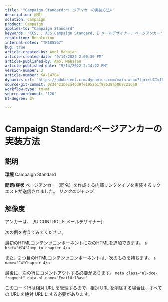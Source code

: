 ```yaml
---
title: '"Campaign Standard:ページアンカーの実装方法»'
description: 説明
solution: Campaign
product: Campaign
applies-to: "Campaign Standard"
keywords: "KCS, , ACS,Campaign Standard, E メールデザイナー，ページアンカー"
resolution: Resolution
internal-notes: "TK185567"
bug: true
article-created-by: Amol Mahajan
article-created-date: "9/14/2022 2:00:30 PM"
article-published-by: Amol Mahajan
article-published-date: "9/14/2022 2:14:22 PM"
version-number: 3
article-number: KA-14784
dynamics-url: "https://adobe-ent.crm.dynamics.com/main.aspx?forceUCI=1&pagetype=entityrecord&etn=knowledgearticle&id=5d323997-3534-ed11-9db1-00224808679b"
source-git-commit: 0c3e421beca46d9fe1952b1f98538a50697216a0
workflow-type: tm+mt
source-wordcount: '120'
ht-degree: 2%

---
```


# Campaign Standard:ページアンカーの実装方法

## 説明

<b>環境</b>
Campaign Standard


<b>問題/症状</b>
ページアンカー（同名）を作成する内部リンクタイプを実装するリクエストが送信されました。 *リンクのジャンプ*.


## 解像度


アンカーは、 [!UICONTROL E メールデザイナー].

次の例を考えてみてください。

最初のHTMLコンテンツコンポーネントに次のHTMLを追加できます。
`a href="#C4"Jump to chapter 4/a`

また、2 つ目のHTMLコンテンツコンポーネントは、次のものを持ちます。
`a name="C4"Chapter 4/a`

最後に、次の行にコメントアウトする必要があります。
`meta class="nl-dce-fragment" data-nl-name="EmailUrlBase"`

このコード行は相対 URL を管理するので、相対 URL を削除する場合は、すべての URL を絶対 URL にする必要があります。
